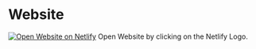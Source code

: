 # Website

[![Open Website on Netlify](https://upload.wikimedia.org/wikipedia/commons/b/b8/Netlify_logo.svg)](https://main--tahakaya.netlify.app/) Open Website by clicking on the Netlify Logo.

